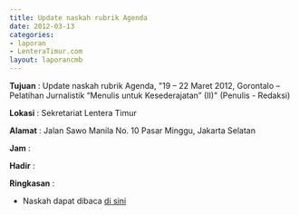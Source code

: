 ```yaml
---
title: Update naskah rubrik Agenda
date: 2012-03-13
categories:
- laporan
- LenteraTimur.com
layout: laporancmb
---
```



**Tujuan** : Update naskah rubrik Agenda, "19 – 22 Maret 2012, Gorontalo – Pelatihan Jurnalistik “Menulis untuk Kesederajatan” (II)" (Penulis - Redaksi)	

**Lokasi** : Sekretariat Lentera Timur

**Alamat** : Jalan Sawo Manila No. 10 Pasar Minggu, Jakarta Selatan

**Jam** : 

**Hadir** : 

**Ringkasan** : 
* Naskah dapat dibaca [di sini](http://www.lenteratimur.com/19-%E2%80%93-22-maret-2012-gorontalo-%E2%80%93-pelatihan-jurnalistik-%E2%80%9Cmenulis-untuk-kesederajatan%E2%80%9D-ii/)
